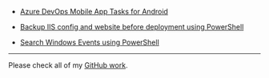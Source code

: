 
- [Azure DevOps Mobile App Tasks for Android](azure/devops/mobile_app_task_android.html)
- [Backup IIS config and website before deployment using PowerShell](azure/devops/backup_iis_config_site_powershell.html)

- [Search Windows Events using PowerShell](misc/powershell_search_events.html)

---


Please check all of my [GitHub work](https://github.com/dgrabar).